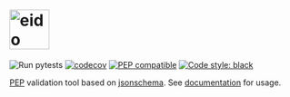 # <img src="docs/img/eido.svg" alt="eido logo" height="70">

![Run pytests](https://github.com/pepkit/eido/workflows/Run%20pytests/badge.svg)
[![codecov](https://codecov.io/gh/pepkit/eido/branch/master/graph/badge.svg)](https://codecov.io/gh/pepkit/eido)
[![PEP compatible](http://pepkit.github.io/img/PEP-compatible-green.svg)](http://pepkit.github.io)
[![Code style: black](https://img.shields.io/badge/code%20style-black-000000.svg)](https://github.com/psf/black)

[PEP](http://pepkit.github.io) validation tool based on [jsonschema](https://github.com/Julian/jsonschema). See [documentation](http://eido.databio.org) for usage.
